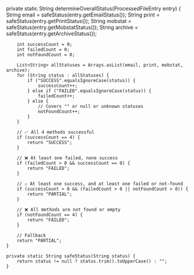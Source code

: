    private static String determineOverallStatus(ProcessedFileEntry entry) {
        String email = safeStatus(entry.getEmailStatus());
        String print = safeStatus(entry.getPrintStatus());
        String mobstat = safeStatus(entry.getMobstatStatus());
        String archive = safeStatus(entry.getArchiveStatus());

        int successCount = 0;
        int failedCount = 0;
        int notFoundCount = 0;

        List<String> allStatuses = Arrays.asList(email, print, mobstat, archive);
        for (String status : allStatuses) {
            if ("SUCCESS".equalsIgnoreCase(status)) {
                successCount++;
            } else if ("FAILED".equalsIgnoreCase(status)) {
                failedCount++;
            } else {
                // Covers "" or null or unknown statuses
                notFoundCount++;
            }
        }

        // ✅ All 4 methods successful
        if (successCount == 4) {
            return "SUCCESS";
        }

        // ❌ At least one failed, none success
        if (failedCount > 0 && successCount == 0) {
            return "FAILED";
        }

        // ⚠️ At least one success, and at least one failed or not-found
        if (successCount > 0 && (failedCount > 0 || notFoundCount > 0)) {
            return "PARTIAL";
        }

        // ❌ All methods are not found or empty
        if (notFoundCount == 4) {
            return "FAILED";
        }

        // Fallback
        return "PARTIAL";
    }

    private static String safeStatus(String status) {
        return status != null ? status.trim().toUpperCase() : "";
    }
